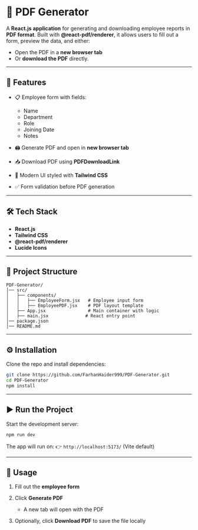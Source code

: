 # 📄 PDF Generator

A **React.js application** for generating and downloading employee reports in **PDF format**.
Built with **@react-pdf/renderer**, it allows users to fill out a form, preview the data, and either:

* Open the PDF in a **new browser tab**
* Or **download the PDF** directly.

---

## 🚀 Features

* 📋 Employee form with fields:

  * Name
  * Department
  * Role
  * Joining Date
  * Notes
* 🖨 Generate PDF and open in **new browser tab**
* 📥 Download PDF using **PDFDownloadLink**
* 🎨 Modern UI styled with **Tailwind CSS**
* ✅ Form validation before PDF generation

---

## 🛠 Tech Stack

* **React.js**
* **Tailwind CSS**
* **@react-pdf/renderer**
* **Lucide Icons**

---

## 📂 Project Structure

```
PDF-Generator/
│── src/
│   ├── components/
│   │   ├── EmployeeForm.jsx   # Employee input form
│   │   ├── EmployeePDF.jsx    # PDF layout template
│   ├── App.jsx                # Main container with logic
│   ├── main.jsx              # React entry point
│── package.json
│── README.md
```

---

## ⚙️ Installation

Clone the repo and install dependencies:

```bash
git clone https://github.com/FarhanHaider999/PDF-Generator.git
cd PDF-Generator
npm install
```

---

## ▶️ Run the Project

Start the development server:

```bash
npm run dev
```

The app will run on:
👉 `http://localhost:5173/` (Vite default)

---

## 📑 Usage

1. Fill out the **employee form**
2. Click **Generate PDF**

   * A new tab will open with the PDF
3. Optionally, click **Download PDF** to save the file locally


